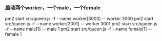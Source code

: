### 启动两个worker，一个male，一个female
  pm2 start src/queen.js -f --name worker[3000] -- worker 3000
  pm2 start src/queen.js -f --name worker[3001] -- worker 3001
  pm2 start src/queen.js -f --name male[1] -- male 1
  pm2 start src/queen.js -f --name female[1] -- female 1